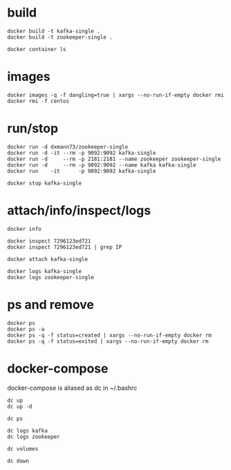 # build
```
docker build -t kafka-single .
docker build -t zookeeper-single .

docker container ls
```

# images
```
docker images -q -f dangling=true | xargs --no-run-if-empty docker rmi
docker rmi -f centos
```

# run/stop
```
docker run -d dxmann73/zookeeper-single
docker run -d -it --rm -p 9092:9092 kafka-single
docker run -d     --rm -p 2181:2181 --name zookeeper zookeeper-single
docker run -d     --rm -p 9092:9092 --name kafka kafka-single
docker run    -it      -p 9092:9092 kafka-single

docker stop kafka-single
```

# attach/info/inspect/logs

```
docker info

docker inspect 7296123ed721
docker inspect 7296123ed721 | grep IP

docker attach kafka-single

docker logs kafka-single
docker logs zookeeper-single
```

# ps and remove 
```
docker ps
docker ps -a
docker ps -q -f status=created | xargs --no-run-if-empty docker rm
docker ps -q -f status=exited | xargs --no-run-if-empty docker rm
```


# docker-compose

docker-compose is aliased as dc in ~/.bashrc

```
dc up
dc up -d

dc ps

dc logs kafka
dc logs zookeeper

dc volumes

dc down
```
